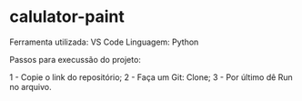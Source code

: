 # calulator-paint

Ferramenta utilizada: VS Code
Linguagem: Python


Passos para execussão do projeto:

1 - Copie o link do repositório;
2 - Faça um Git: Clone;
3 - Por último dê Run no arquivo.
